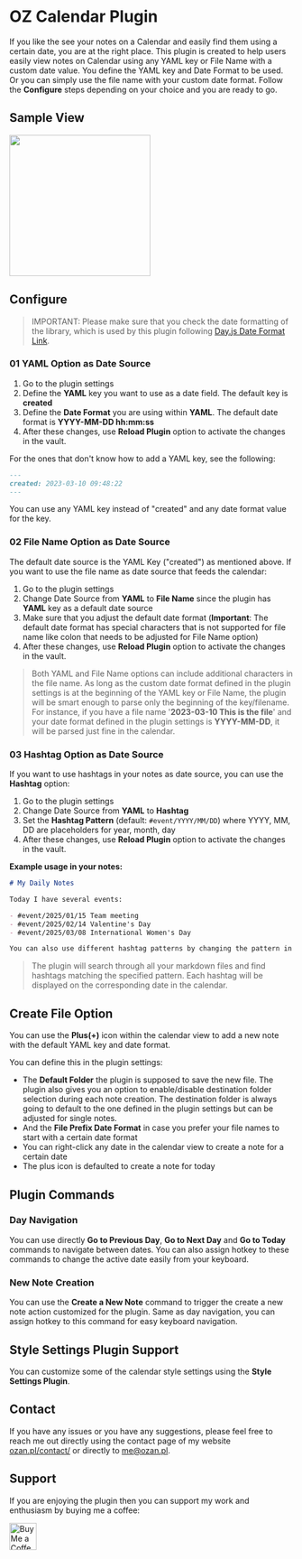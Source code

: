 # OZ Calendar Plugin

If you like the see your notes on a Calendar and easily find them using a certain date, you are at the right place. This plugin is created to help users easily view notes on Calendar using any YAML key or File Name with a custom date value. You define the YAML key and Date Format to be used. Or you can simply use the file name with your custom date format. Follow the **Configure** steps depending on your choice and you are ready to go.

## Sample View

<img src="https://github.com/ozntel/oz-calendar/blob/master/img/OZ-Calendar-Sample-Img-01.png?raw=true" width="250px"/>

## Configure

> IMPORTANT: Please make sure that you check the date formatting of the library, which is used by this plugin following [Day.js Date Format Link](https://day.js.org/docs/en/display/format).

### 01 YAML Option as Date Source

1. Go to the plugin settings
2. Define the **YAML** key you want to use as a date field. The default key is **created**
3. Define the **Date Format** you are using within **YAML**. The default date format is **YYYY-MM-DD hh:mm:ss**
4. After these changes, use **Reload Plugin** option to activate the changes in the vault.

For the ones that don't know how to add a YAML key, see the following:

```md
---
created: 2023-03-10 09:48:22
---
```

You can use any YAML key instead of "created" and any date format value for the key.

### 02 File Name Option as Date Source

The default date source is the YAML Key ("created") as mentioned above. If you want to use the file name as date source that feeds the calendar:

1. Go to the plugin settings
2. Change Date Source from **YAML** to **File Name** since the plugin has **YAML** key as a default date source
3. Make sure that you adjust the default date format (**Important**: The default date format has special characters that is not supported for file name like colon that needs to be adjusted for File Name option)
4. After these changes, use **Reload Plugin** option to activate the changes in the vault.

> Both YAML and File Name options can include additional characters in the file name. As long as the custom date format defined in the plugin settings is at the beginning of the YAML key or File Name, the plugin will be smart enough to parse only the beginning of the key/filename. For instance, if you have a file name '**2023-03-10 This is the file**' and your date format defined in the plugin settings is **YYYY-MM-DD**, it will be parsed just fine in the calendar.

### 03 Hashtag Option as Date Source

If you want to use hashtags in your notes as date source, you can use the **Hashtag** option:

1. Go to the plugin settings
2. Change Date Source from **YAML** to **Hashtag**
3. Set the **Hashtag Pattern** (default: `#event/YYYY/MM/DD`) where YYYY, MM, DD are placeholders for year, month, day
4. After these changes, use **Reload Plugin** option to activate the changes in the vault.

**Example usage in your notes:**
```markdown
# My Daily Notes

Today I have several events:

- #event/2025/01/15 Team meeting
- #event/2025/02/14 Valentine's Day
- #event/2025/03/08 International Women's Day

You can also use different hashtag patterns by changing the pattern in settings.
```

> The plugin will search through all your markdown files and find hashtags matching the specified pattern. Each hashtag will be displayed on the corresponding date in the calendar.

## Create File Option

You can use the **Plus(+)** icon within the calendar view to add a new note with the default YAML key and date format.

You can define this in the plugin settings:

-   The **Default Folder** the plugin is supposed to save the new file. The plugin also gives you an option to enable/disable destination folder selection during each note creation. The destination folder is always going to default to the one defined in the plugin settings but can be adjusted for single notes.
-   And the **File Prefix Date Format** in case you prefer your file names to start with a certain date format
-   You can right-click any date in the calendar view to create a note for a certain date
-   The plus icon is defaulted to create a note for today

## Plugin Commands

### Day Navigation

You can use directly **Go to Previous Day**, **Go to Next Day** and **Go to Today** commands to navigate between dates. You can also assign hotkey to these commands to change the active date easily from your keyboard.

### New Note Creation

You can use the **Create a New Note** command to trigger the create a new note action customized for the plugin. Same as day navigation, you can assign hotkey to this command for easy keyboard navigation.

## Style Settings Plugin Support

You can customize some of the calendar style settings using the **Style Settings Plugin**.

## Contact

If you have any issues or you have any suggestions, please feel free to reach me out directly using the contact page of my website [ozan.pl/contact/](https://www.ozan.pl/contact/) or directly to <me@ozan.pl>.

## Support

If you are enjoying the plugin then you can support my work and enthusiasm by buying me a coffee:

<a href='https://ko-fi.com/L3L356V6Q' target='_blank'>
    <img height='48' style='border:0px;height:48px;' src='https://cdn.ko-fi.com/cdn/kofi1.png?v=2' border='0' alt='Buy Me a Coffee at ko-fi.com' />
</a>
